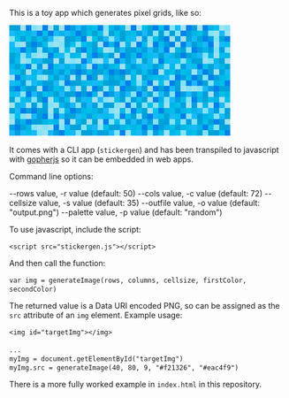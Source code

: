 This is a toy app which generates pixel grids, like so:

![pixel grid](output/small_sg.png)

It comes with a CLI app (`stickergen`) and has been transpiled to javascript with [gopherjs](https://github.com/gopherjs/gopherjs) so it can be embedded in web apps.

Command line options:

  --rows value, -r value      (default: 50)
  --cols value, -c value      (default: 72)
  --cellsize value, -s value  (default: 35)
  --outfile value, -o value   (default: "output.png")
  --palette value, -p value   (default: "random")


To use javascript, include the script:

```
<script src="stickergen.js"></script>
```

And then call the function:

```
var img = generateImage(rows, columns, cellsize, firstColor, secondColor)
```

The returned value is a Data URI encoded PNG, so can be assigned as the `src` attribute of an `img` element. Example usage:

```
<img id="targetImg"></img>

...
myImg = document.getElementById("targetImg")
myImg.src = generateImage(40, 80, 9, "#f21326", "#eac4f9")
```

There is a more fully worked example in `index.html` in this repository.
